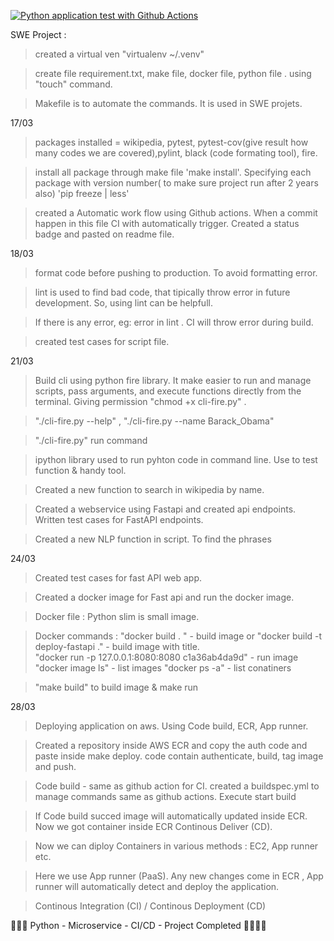 [![Python application test with Github Actions](https://github.com/gafar8281/Microservices-Python-Project/actions/workflows/devops.yml/badge.svg)](https://github.com/gafar8281/Microservices-Python-Project/actions/workflows/devops.yml)

SWE Project :

> created a virtual ven "virtualenv ~/.venv"

> create file requirement.txt, make file, docker file, python file . using "touch" command.

> Makefile is to automate the commands. It is used in SWE projets.

17/03
> packages installed = wikipedia, pytest, pytest-cov(give result how many codes we are covered),pylint, black (code formating tool), fire.

> install all package through make file 'make install'. Specifying each package with version number( to make sure project run after 2 years also) 'pip freeze | less' 

> created a Automatic work flow using Github actions. When a commit happen in this file CI with automatically trigger. Created a status badge and pasted on readme file. 

18/03
> format code before pushing to production. To avoid formatting error.

> lint is used to find bad code, that tipically throw error in future development. So, using lint can be helpfull.

> If there is any error, eg: error in lint . CI will throw error during build.

> created test cases for script file.

21/03
> Build cli using python fire library. It make easier to run and manage scripts, pass arguments, and execute functions directly from the terminal. Giving permission "chmod +x cli-fire.py" .

> "./cli-fire.py --help" , "./cli-fire.py --name Barack_Obama" 

> "./cli-fire.py"  run command

> ipython library used to run pyhton code in command line. Use to test function & handy tool.

> Created a new function to search in wikipedia by name. 

> Created a webservice using Fastapi and created api endpoints. Written test cases for FastAPI endpoints.

> Created a new NLP function in script. To find the phrases

24/03
> Created test cases for fast API web app.

> Created a docker image for Fast api and run the docker image.

> Docker file :
Python slim is small image.

> Docker commands : 
"docker build . " - build image  or  "docker build -t deploy-fastapi ." - build image with title.  
"docker run -p 127.0.0.1:8080:8080 c1a36ab4da9d" - run image
"docker image ls" - list images
"docker ps -a" - list conatiners

> "make build" to build image  & make run


28/03
> Deploying application on aws. Using Code build, ECR, App runner.

> Created a repository inside AWS ECR and copy the auth code and paste inside make deploy.
code contain authenticate, build, tag image and push.

> Code build - same as github action for CI.
created a buildspec.yml to manage commands same as github actions. Execute start build

> If Code build succed image will automatically updated inside ECR. Now we got container inside ECR Continous Deliver (CD).

>Now we can diploy  Containers in various methods : EC2, App runner etc.

> Here we use App runner (PaaS). Any new changes come in ECR , App runner will automatically detect and deploy the application.

> Continous Integration (CI) / Continous Deployment (CD)


🎉🎉🎉 Python - Microservice - CI/CD - Project Completed 🎉🎉🎉🎉



